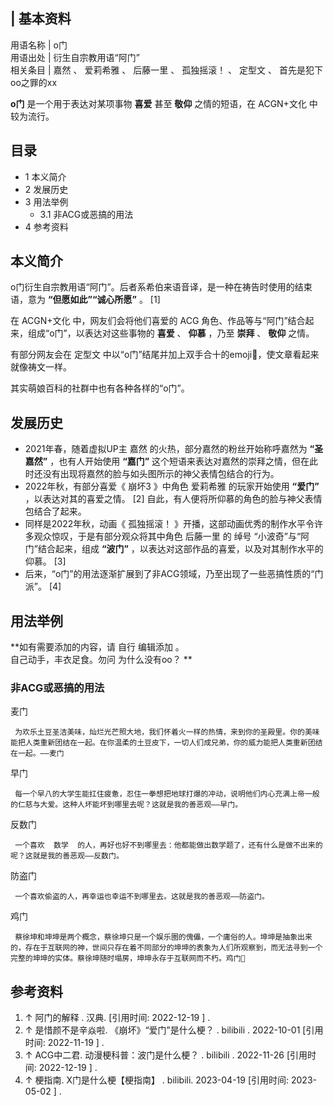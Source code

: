 |  **基本资料**  
---  
用语名称  |  o门   
用语出处  |  衍生自宗教用语“阿门”   
相关条目  |  嘉然  、  爱莉希雅  、  后藤一里  、  孤独摇滚！  、  定型文  、  首先是犯下oo之罪的xx   
  
**o门** 是一个用于表达对某项事物 **喜爱** 甚至 **敬仰** 之情的短语，在  ACGN+文化  中较为流行。

##  目录

  * 1  本义简介 
  * 2  发展历史 
  * 3  用法举例 
    * 3.1  非ACG或恶搞的用法 
  * 4  参考资料 

##  本义简介

o门衍生自宗教用语“阿门”。后者系希伯来语音译，是一种在祷告时使用的结束语，意为 **“但愿如此”“诚心所愿”** 。  [1]

在  ACGN+文化  中，网友们会将他们喜爱的  ACG  角色、作品等与“阿门”结合起来，组成“o门”，以表达对这些事物的 **喜爱** 、
**仰慕** ，乃至 **崇拜** 、 **敬仰** 之情。

有部分网友会在  定型文  中以“o门”结尾并加上双手合十的emoji🙏，使文章看起来就像祷文一样。

其实萌娘百科的社群中也有各种各样的“o门”。

##  发展历史

  * 2021年春，随着虚拟UP主  嘉然  的火热，部分嘉然的粉丝开始称呼嘉然为 **“圣嘉然”** ，也有人开始使用 **“嘉门”** 这个短语来表达对嘉然的崇拜之情，但在此时还没有出现将嘉然的脸与如头图所示的神父表情包结合的行为。 
  * 2022年秋，有部分喜爱《  崩坏3  》中角色  爱莉希雅  的玩家开始使用 **“爱门”** ，以表达对其的喜爱之情。  [2]  自此，有人便将所仰慕的角色的脸与神父表情包结合了起来。 
  * 同样是2022年秋，动画《  孤独摇滚！  》开播，这部动画优秀的制作水平令许多观众惊叹，于是有部分观众将其中角色  后藤一里  的  绰号  “小波奇”与“阿门”结合起来，组成 **“波门”** ，以表达对这部作品的喜爱，以及对其制作水平的仰慕。  [3] 
  * 后来，“o门”的用法逐渐扩展到了非ACG领域，乃至出现了一些恶搞性质的“门派”。  [4] 

##  用法举例

**如有需要添加的内容，请 自行  编辑添加  。  
自己动手，丰衣足食。勿问  为什么没有oo？  **

###  非ACG或恶搞的用法

麦门

     为欢乐土豆圣洁美味，灿烂光芒照大地，我们怀着火一样的热情，来到你的圣殿里。你的美味能把人类重新团结在一起。在你温柔的土豆皮下，一切人们成兄弟，你的威力能把人类重新团结在一起。——麦门 

早门

     每一个早八的大学生能扛住疲惫，忍住一拳想把地球打爆的冲动，说明他们内心充满上帝一般的仁慈与大爱。这种人坏能坏到哪里去呢？这就是我的善恶观——早门。 

反数门

     一个喜欢  数学  的人，再好也好不到哪里去：他都能做出数学题了，还有什么是做不出来的呢？这就是我的善恶观——反数门。 

防盗门

     一个喜欢偷盗的人，再幸运也幸运不到哪里去。这就是我的善恶观——防盗门。 

鸡门

     蔡徐坤和坤坤是两个概念，蔡徐坤只是一个娱乐圈的傀儡，一个庸俗的人。坤坤是抽象出来的，存在于互联网的神，世间只存在着不同部分的坤坤的表象为人们所观察到，而无法寻到一个完整的坤坤的实体。蔡徐坤随时塌房，坤坤永存于互联网而不朽。鸡门🙏 

##  参考资料

  1. ↑  阿门的解释  . 汉典.  [引用时间:  2022-12-19  ]  . 
  2. ↑  是惜颜不是辛焱啦.  《崩坏》“爱门”是什么梗？  .  bilibili  . 2022-10-01  [引用时间:  2022-11-19  ]  . 
  3. ↑  ACG中二君.  动漫梗科普：波门是什么梗？  .  bilibili  . 2022-11-26  [引用时间:  2022-12-19  ]  . 
  4. ↑  梗指南.  X门是什么梗【梗指南】  . bilibili. 2023-04-19  [引用时间:  2023-05-02  ]  . 

